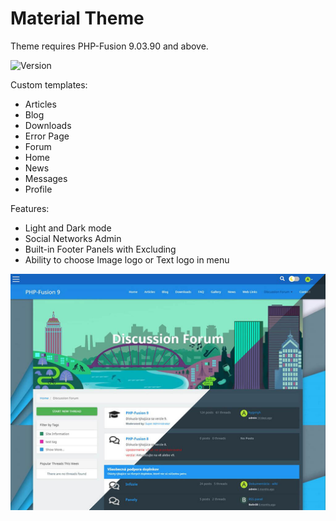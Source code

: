 # Material Theme
Theme requires PHP-Fusion 9.03.90 and above.

![Version](https://img.shields.io/badge/Version-1.0.1-blue.svg)

Custom templates:
 - Articles
 - Blog
 - Downloads
 - Error Page
 - Forum
 - Home
 - News
 - Messages
 - Profile

 Features:
 - Light and Dark mode
 - Social Networks Admin
 - Built-in Footer Panels with Excluding
 - Ability to choose Image logo or Text logo in menu

![Preview](screenshot.jpg)
